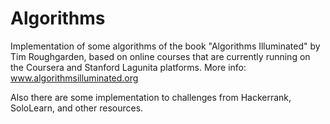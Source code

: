 # Algorithms
Implementation of some algorithms of the book "Algorithms Illuminated" by Tim Roughgarden, based on online courses that are currently running on the Coursera and Stanford Lagunita platforms. More info: www.algorithmsilluminated.org

Also there are some implementation to challenges from Hackerrank, SoloLearn, and other resources.
